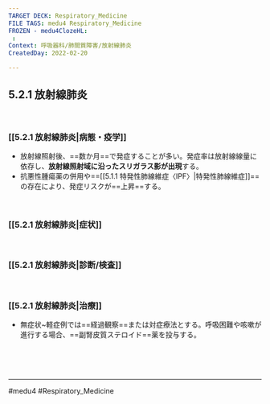 ```yaml
---
TARGET DECK: Respiratory_Medicine
FILE TAGS: medu4 Respiratory_Medicine
FROZEN - medu4ClozeHL:
 : 
Context: 呼吸器科/肺間質障害/放射線肺炎
CreatedDay: 2022-02-20

---
```


## 5.2.1 放射線肺炎

<br>

### [[5.2.1 放射線肺炎|病態・疫学]]
* 放射線照射後、==数か月==で発症することが多い。発症率は放射線線量に依存し、**放射線照射域に沿ったスリガラス影が出現**する。
* 抗悪性腫瘍薬の併用や==[[5.1.1 特発性肺線維症〈IPF〉|特発性肺線維症]]==の存在により、発症リスクが==上昇==する。
<!--ID: 1645771915064-->


<br>

### [[5.2.1 放射線肺炎|症状]]


<br>

### [[5.2.1 放射線肺炎|診断/検査]]


<br>

### [[5.2.1 放射線肺炎|治療]]
* 無症状~軽症例では==経過観察==または対症療法とする。呼吸困難や咳嗽が進行する場合、==副腎皮質ステロイド==薬を投与する。
<!--ID: 1656491307757-->


<br><br><br>

---
#medu4 #Respiratory_Medicine